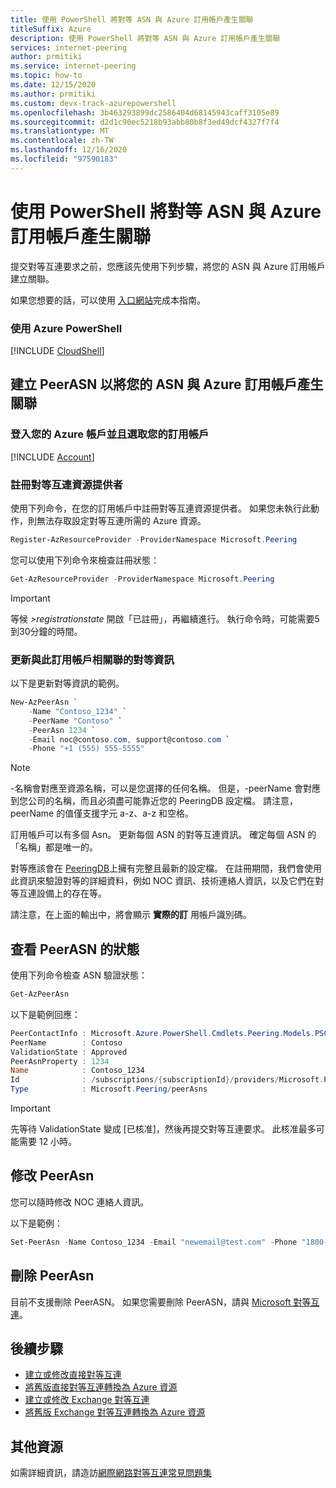 ```yaml
---
title: 使用 PowerShell 將對等 ASN 與 Azure 訂用帳戶產生關聯
titleSuffix: Azure
description: 使用 PowerShell 將對等 ASN 與 Azure 訂用帳戶產生關聯
services: internet-peering
author: prmitiki
ms.service: internet-peering
ms.topic: how-to
ms.date: 12/15/2020
ms.author: prmitiki
ms.custom: devx-track-azurepowershell
ms.openlocfilehash: 3b463293899dc2586404d68145943caff3105e89
ms.sourcegitcommit: d2d1c90ec5218b93abb80b8f3ed49dcf4327f7f4
ms.translationtype: MT
ms.contentlocale: zh-TW
ms.lasthandoff: 12/16/2020
ms.locfileid: "97590183"
---
```

# <a name="associate-peer-asn-to-azure-subscription-using-powershell"></a>使用 PowerShell 將對等 ASN 與 Azure 訂用帳戶產生關聯

提交對等互連要求之前，您應該先使用下列步驟，將您的 ASN 與 Azure 訂用帳戶建立關聯。

如果您想要的話，可以使用 [入口網站](howto-subscription-association-portal.md)完成本指南。

### <a name="working-with-azure-powershell"></a>使用 Azure PowerShell
[!INCLUDE [CloudShell](./includes/cloudshell-powershell-about.md)]

## <a name="create-peerasn-to-associate-your-asn-with-azure-subscription"></a>建立 PeerASN 以將您的 ASN 與 Azure 訂用帳戶產生關聯

### <a name="sign-in-to-your-azure-account-and-select-your-subscription"></a>登入您的 Azure 帳戶並且選取您的訂用帳戶
[!INCLUDE [Account](./includes/account-powershell.md)]

### <a name="register-for-peering-resource-provider"></a>註冊對等互連資源提供者
使用下列命令，在您的訂用帳戶中註冊對等互連資源提供者。 如果您未執行此動作，則無法存取設定對等互連所需的 Azure 資源。

```powershell
Register-AzResourceProvider -ProviderNamespace Microsoft.Peering
```

您可以使用下列命令來檢查註冊狀態：
```powershell
Get-AzResourceProvider -ProviderNamespace Microsoft.Peering
```

> [!IMPORTANT]
> 等候 *>registrationstate* 開啟「已註冊」，再繼續進行。 執行命令時，可能需要5到30分鐘的時間。

### <a name="update-the-peer-information-associated-with-this-subscription"></a>更新與此訂用帳戶相關聯的對等資訊

以下是更新對等資訊的範例。

```powershell
New-AzPeerAsn `
    -Name "Contoso_1234" `
    -PeerName "Contoso" `
    -PeerAsn 1234 `
    -Email noc@contoso.com, support@contoso.com `
    -Phone "+1 (555) 555-5555"
```

> [!NOTE]
> -名稱會對應至資源名稱，可以是您選擇的任何名稱。 但是，-peerName 會對應到您公司的名稱，而且必須盡可能靠近您的 PeeringDB 設定檔。 請注意，peerName 的值僅支援字元 a-z、a-z 和空格。

訂用帳戶可以有多個 Asn。 更新每個 ASN 的對等互連資訊。 確定每個 ASN 的「名稱」都是唯一的。

對等應該會在 [PeeringDB](https://www.peeringdb.com)上擁有完整且最新的設定檔。 在註冊期間，我們會使用此資訊來驗證對等的詳細資料，例如 NOC 資訊、技術連絡人資訊，以及它們在對等互連設備上的存在等。

請注意，在上面的輸出中，將會顯示 **實際的訂** 用帳戶識別碼。

## <a name="view-status-of-a-peerasn"></a>查看 PeerASN 的狀態

使用下列命令檢查 ASN 驗證狀態：

```powershell
Get-AzPeerAsn
```

以下是範例回應：
```powershell
PeerContactInfo : Microsoft.Azure.PowerShell.Cmdlets.Peering.Models.PSContactInfo
PeerName        : Contoso
ValidationState : Approved
PeerAsnProperty : 1234
Name            : Contoso_1234
Id              : /subscriptions/{subscriptionId}/providers/Microsoft.Peering/peerAsns/Contoso_1234
Type            : Microsoft.Peering/peerAsns
```

> [!IMPORTANT]
> 先等待 ValidationState 變成 [已核准]，然後再提交對等互連要求。 此核准最多可能需要 12 小時。

## <a name="modify-peerasn"></a>修改 PeerAsn
您可以隨時修改 NOC 連絡人資訊。

以下是範例：

```powershell
Set-PeerAsn -Name Contoso_1234 -Email "newemail@test.com" -Phone "1800-000-0000"
```

## <a name="delete-peerasn"></a>刪除 PeerAsn
目前不支援刪除 PeerASN。 如果您需要刪除 PeerASN，請與 [Microsoft 對等互連](mailto:peering@microsoft.com)。

## <a name="next-steps"></a>後續步驟

* [建立或修改直接對等互連](howto-direct-powershell.md)
* [將舊版直接對等互連轉換為 Azure 資源](howto-legacy-direct-powershell.md)
* [建立或修改 Exchange 對等互連](howto-exchange-powershell.md)
* [將舊版 Exchange 對等互連轉換為 Azure 資源](howto-legacy-exchange-powershell.md)

## <a name="additional-resources"></a>其他資源

如需詳細資訊，請造訪[網際網路對等互連常見問題集](faqs.md)
